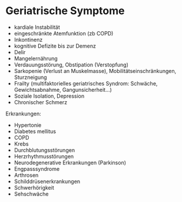 # Geriatrische Symptome
+ kardiale Instabilität
+ eingeschränkte Atemfunktion (zb COPD)
+ Inkontinenz
+ kognitive Defizite bis zur Demenz
+ Delir
+ Mangelernährung
+ Verdauungsstörung, Obstipation (Verstopfung)
+ Sarkopenie (Verlust an Muskelmasse), Mobilitätseinschränkungen, Sturzneigung
+ Frailty (multifaktorielles geriatrisches Syndrom: Schwäche, Gewichtsabnahme, Gangunsicherheit...)
+ Soziale Isolation, Depression
+ Chronischer Schmerz

Erkrankungen:
+ Hypertonie
+ Diabetes mellitus
+ COPD
+ Krebs
+ Durchblutungsstörungen
+ Herzrhythmusstörungen
+ Neurodegenerative Erkrankungen (Parkinson)
+ Engpasssyndrome
+ Arthrosen
+ Schilddrüsenerkrankungen
+ Schwerhörigkeit
+ Sehschwäche
